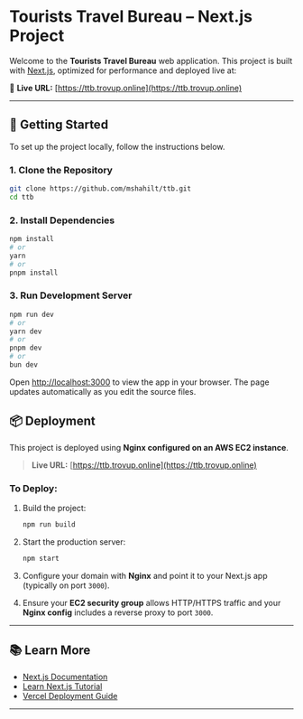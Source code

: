 # Tourists Travel Bureau – Next.js Project

Welcome to the **Tourists Travel Bureau** web application. This project is built with [Next.js](https://nextjs.org), optimized for performance and deployed live at:

🔗 **Live URL:** [https://ttb.trovup.online](https://ttb.trovup.online)

---

## 🚀 Getting Started

To set up the project locally, follow the instructions below.

### 1. Clone the Repository

```bash
git clone https://github.com/mshahilt/ttb.git
cd ttb
```

### 2. Install Dependencies

```bash
npm install
# or
yarn
# or
pnpm install
```

### 3. Run Development Server

```bash
npm run dev
# or
yarn dev
# or
pnpm dev
# or
bun dev
```

Open [http://localhost:3000](http://localhost:3000) to view the app in your browser. The page updates automatically as you edit the source files.


## 📦 Deployment

This project is deployed using **Nginx configured on an AWS EC2 instance**.

> **Live URL:** [https://ttb.trovup.online](https://ttb.trovup.online)

### To Deploy:

1. Build the project:

   ```bash
   npm run build
   ```

2. Start the production server:

   ```bash
   npm start
   ```

3. Configure your domain with **Nginx** and point it to your Next.js app (typically on port `3000`).

4. Ensure your **EC2 security group** allows HTTP/HTTPS traffic and your **Nginx config** includes a reverse proxy to port `3000`.

---

## 📚 Learn More

* [Next.js Documentation](https://nextjs.org/docs)
* [Learn Next.js Tutorial](https://nextjs.org/learn)
* [Vercel Deployment Guide](https://nextjs.org/docs/app/building-your-application/deploying)

---
